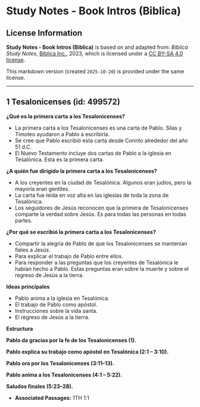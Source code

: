 # Study Notes - Book Intros (Biblica)

## License Information

**Study Notes - Book Intros (Biblica)** is based on and adapted from: _Biblica Study Notes_, [Biblica Inc.](https://www.biblica.com/), 2023, which is licensed under a [CC BY-SA 4.0 license](https://creativecommons.org/licenses/by-sa/4.0/legalcode.en).

This markdown version (created `2025-10-20`) is provided under the same license.



--------------------------------

## 1 Tesalonicenses (id: 499572)

**¿Qué es la primera carta a los Tesalonicenses?**

* La primera carta a los Tesalonicenses es una carta de Pablo. Silas y Timoteo ayudaron a Pablo a escribirla.
* Se cree que Pablo escribió esta carta desde Corinto alrededor del año 51 d.C.
* El Nuevo Testamento incluye dos cartas de Pablo a la iglesia en Tesalónica. Esta es la primera carta.

**¿A quién fue dirigido la primera carta a los Tesalonicenses?**

* A los creyentes en la ciudad de Tesalónica. Algunos eran judíos, pero la mayoría eran gentiles.
* La carta fue leída en voz alta en las iglesias de toda la zona de Tesalónica.
* Los seguidores de Jesús reconocen que la primera de Tesalonicenses comparte la verdad sobre Jesús. Es para todas las personas en todas partes.

**¿Por qué se escribió la primera carta a los Tesalonicenses?**

* Compartir la alegría de Pablo de que los Tesalonicenses se mantenían fieles a Jesús.
* Para explicar el trabajo de Pablo entre ellos.
* Para responder a las preguntas que los creyentes de Tesalónica le habían hecho a Pablo. Estas preguntas eran sobre la muerte y sobre el regreso de Jesús a la tierra.

**Ideas principales**

* Pablo anima a la iglesia en Tesalónica.
* El trabajo de Pablo como apóstol.
* Instrucciones sobre la vida santa.
* El regreso de Jesús a la tierra.

**Estructura**

**Pablo da gracias por la fe de los Tesalonicenses (1\).**

**Pablo explica su trabajo como apóstol en Tesalónica (2:1 – 3:10\).**

**Pablo ora por los Tesalonicenses (3:11–13\).**

**Pablo anima a los Tesalonicenses (4:1 – 5:22\).**

**Saludos finales (5:23–28\).**

* **Associated Passages:** 1TH 1:1

